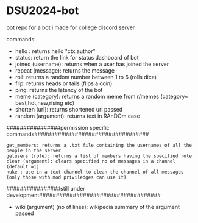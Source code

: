 # DSU2024-bot
bot repo for a bot i made for college discord server

commands:
    <ul>
    <li>hello : returns hello "ctx.author"</li>
    <li>status: return the link for status dashboard of bot</li>
    <li>joined (username): returns when a user has joined the server</li>
    <li>repeat (message): returns the message</li>
    <li>roll: returns a random number between 1 to 6 (rolls dice)</li>
    <li>flip: returns heads or tails (flips a coin)</li>
    <li>ping: returns the latency of the bot</li>
    <li>meme (category): returns a random meme from r/memes (category= best,hot,new,rising etc)</li>
    <li>shorten (url): returns shortened url passed </li>
    <li>random (argument): returns text in RAnDOm case</li>
    </ul>


################permission specific commands##################################

    get_members: returns a .txt file containing the usernames of all the people in the server
    getusers (role): returns a list of members having the specified role
    clear (argument): clears specified no of messages in a channel (default =1)
    nuke : use in a text channel to clean the channel of all messages (only those with mod priviledges can use it)
################still under development####################################
    <ul>
    <li>wiki (argument) (no of lines): wikipedia summary of the argument passed</li>
    </ul>
    
